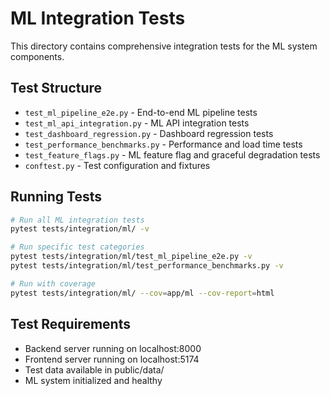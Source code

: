 # ML Integration Tests

This directory contains comprehensive integration tests for the ML system components.

## Test Structure

- `test_ml_pipeline_e2e.py` - End-to-end ML pipeline tests
- `test_ml_api_integration.py` - ML API integration tests
- `test_dashboard_regression.py` - Dashboard regression tests
- `test_performance_benchmarks.py` - Performance and load time tests
- `test_feature_flags.py` - ML feature flag and graceful degradation tests
- `conftest.py` - Test configuration and fixtures

## Running Tests

```bash
# Run all ML integration tests
pytest tests/integration/ml/ -v

# Run specific test categories
pytest tests/integration/ml/test_ml_pipeline_e2e.py -v
pytest tests/integration/ml/test_performance_benchmarks.py -v

# Run with coverage
pytest tests/integration/ml/ --cov=app/ml --cov-report=html
```

## Test Requirements

- Backend server running on localhost:8000
- Frontend server running on localhost:5174
- Test data available in public/data/
- ML system initialized and healthy